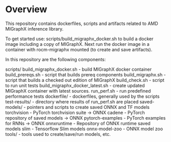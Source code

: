 # Overview
This repository contains dockerfiles, scripts and artifacts related to
AMD MIGraphX inference library.

To get started use:
   scripts/build_migraphx_docker.sh
to build a docker image including a copy of MIGraphX.  Next run the docker
image in a container with rocm-migraphx mounted (to create and save artifacts).

In this repository are the following components:

   scripts/
      build_migraphx_docker.sh - build MIGraphX docker container
         build_prereqs.sh - script that builds prereq components
         build_migraphx.sh - script that builds a checked out edition of MIGraphX
         build_check.sh - script to run unit tests
      build_migraphx_docker_latest.sh - create updated MIGraphX container with latest sources.
      run_perf.sh - run predefined performance tests
   dockerfile/   - dockerfiles, generally used by the scripts
   test-results/ - directory where results of run_perf.sh are placed
   saved-models/ - pointers and scripts to create saved ONNX and TF models
      torchvision - PyTorch torchvision suite -> ONNX
      cadene      - PyTorch repository of saved models -> ONNX
      pytorch-examples - PyTorch examples for RNNs -> ONNX
      onnxruntime - Repository of ONNX runtime saved models
      slim - Tensorflow Slim models
      onnx-model-zoo - ONNX model zoo
   tools/ - tools used to create/save/run models, etc.